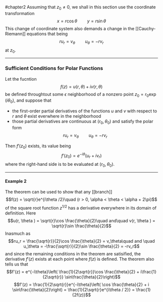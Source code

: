 #chapter2 
Assuming that $z_0 \neq 0$, we shall in this section use the coordinate transformation $$x = r\cos\theta\quad\quad y = r\sin\theta$$This change of coordinate system also demands a change in the [[Cauchy-Riemann]] equations that being $$ru_r = v_\theta \quad \quad u_\theta = -rv_r$$ at $z_0$.

---

### Sufficient Conditions for Polar Functions
Let the fucntion $$f(z) = u(r, \theta ) + iv(r, \theta )$$
be defined throughtout some $\epsilon$ neighborhood of a nonzero point $z_0 = r_0 \exp(i\theta_0 )$, and suppose that
* the first-order partial derivatives of the functions $u$ and $v$ with respect to $r$ and $\theta$ exist everwhere in the neighborhood
* those partial derivatives are continuous at $(r_0 , \theta_0)$ and satisfy the polar form $$ru_r = v_\theta \quad \quad u_\theta = -rv_r$$

Then $f'(z_0 )$ exists, its value being $$f'(z_0 ) = e^{-i\theta}(u_r + iv_r)$$ where the right-hand side is to be evaluated at $(r_0 , \theta_0)$.

---

#### Example 2
The theorem can be used to show that any [[branch]] $$f(z) = \sqrt{r}e^{i\theta /2}\quad (r > 0, \alpha < \theta < \alpha + 2\pi)$$
of the square root function $z^{1/2}$ has a derivative everywhere in its domain of definition. Here $$u(r, \theta ) = \sqrt{r}\cos \frac{\theta}{2}\quad and\quad v(r, \theta ) = \sqrt{r}\sin \frac{\theta}{2}$$
Inasmuch as $$ru_r = \frac{\sqrt{r}}{2}\cos \frac{\theta}{2} = v_\theta\quad and \quad u_\theta = -\frac{\sqrt{r}}{2}\sin \frac{\theta}{2} = -rv_r$$ and since the remaining conditions in the theorem are satisified, the derivative $f'(z)$ exists at each point where $f(z)$ is defined. The theorem also tells us that $$f'(z) = e^{-i\theta}\left( \frac{1}{2\sqrt{r}}\cos \frac{\theta}{2} + i\frac{1}{2\sqrt{r}} \sin\frac{\theta}{2}\right)$$
$$f'(z) = \frac{1}{2\sqrt{r}}e^{-i\theta}\left( \cos \frac{\theta}{2} + i \sin\frac{\theta}{2}\right) = \frac{1}{2\sqrt{r}e^{i\theta / 2}} = \frac{1}{2f(z)}$$